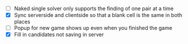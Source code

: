 - [ ] Naked single solver only supports the finding of one pair at a time
- [x] Sync serverside and clientside so that a blank cell is the same in both places
- [ ] Popup for new game shows up even when you finished the game
- [x] Fill in candidates not saving in server